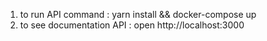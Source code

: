 
1. to run API command : yarn install && docker-compose up
2. to see documentation API : open http://localhost:3000
